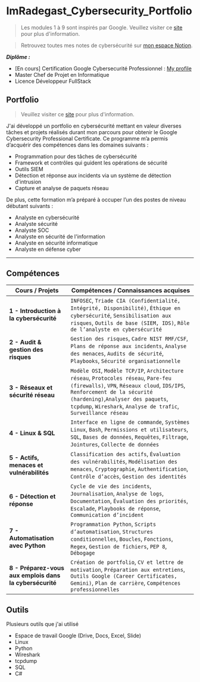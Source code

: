 # ImRadegast_Cybersecurity_Portfolio

>Les modules 1 à 9 sont inspirés par Google. Veuillez visiter ce [site](https://www.coursera.org/professional-certificates/google-cybersecurity) pour plus d'information.

>Retrouvez toutes mes notes de cybersécurité sur [mon espace Notion](https://scientific-deal-c02.notion.site/Cybersecurit-1e8cd090b1e8807ea325c9e844c159ec?pvs=143).


 _**Diplôme :**_
- [En cours] Certification Google Cybersecurité Professionnel : [My profile](https://www.coursera.org/learner/imradegast)
- Master Chef de Projet en Informatique 
- Licence Développeur FullStack
 
## Portfolio

>Veuillez visiter ce [site](https://www.coursera.org/professional-certificates/google-cybersecurity) pour plus d'information. 

J'ai développé un portfolio en cybersécurité mettant en valeur diverses tâches et projets réalisés durant mon parcours pour obtenir le Google Cybersecurity Professional Certificate. Ce programme m’a permis d’acquérir des compétences dans les domaines suivants :

- Programmation pour des tâches de cybersécurité  
- Framework et contrôles qui guident les opérations de sécurité  
- Outils SIEM 
- Détection et réponse aux incidents via un système de détection d'intrusion  
- Capture et analyse de paquets réseau  

De plus, cette formation m’a préparé à occuper l’un des postes de niveau débutant suivants :

- Analyste en cybersécurité  
- Analyste sécurité  
- Analyste SOC  
- Analyste en sécurité de l'information  
- Analyste en sécurité informatique  
- Analyste en défense cyber  

---

## Compétences

| **Cours / Projets** | **Compétences / Connaissances acquises** |
|---------------------|-------------------------------------------|
| **1 - Introduction à la cybersécurité** | `INFOSEC`, `Triade CIA (Confidentialité, Intégrité, Disponibilité)`, `Éthique en cybersécurité`, `Sensibilisation aux risques`, `Outils de base (SIEM, IDS)`, `Rôle de l’analyste en cybersécurité` |
| **2 - Audit & gestion des risques** | `Gestion des risques`, `Cadre NIST RMF/CSF`, `Plans de réponse aux incidents`, `Analyse des menaces`, `Audits de sécurité`, `Playbooks`, `Sécurité organisationnelle` |
| **3 - Réseaux et sécurité réseau** | `Modèle OSI`, `Modèle TCP/IP`, `Architecture réseau`, `Protocoles réseau`, `Pare-feu (firewalls)`, `VPN`, `Réseaux cloud`, `IDS/IPS`, `Renforcement de la sécurité (hardening)`,`Analyser des paquets`, `tcpdump`, `Wireshark`, `Analyse de trafic`, `Surveillance réseau`|
| **4 - Linux & SQL** | `Interface en ligne de commande`, `Systèmes Linux`, `Bash`, `Permissions et utilisateurs`, `SQL`, `Bases de données`, `Requêtes`, `Filtrage`, `Jointures`, `Collecte de données` |
| **5 - Actifs, menaces et vulnérabilités** | `Classification des actifs`, `Évaluation des vulnérabilités`, `Modélisation des menaces`, `Cryptographie`, `Authentification`, `Contrôle d’accès`, `Gestion des identités` |
| **6 - Détection et réponse** | `Cycle de vie des incidents`, `Journalisation`, `Analyse de logs`, `Documentation`, `Évaluation des priorités`, `Escalade`, `Playbooks de réponse`, `Communication d’incident` |`Systèmes de détection d’intrusion (IDS) : Suricata`, `SIEM : Splunk, Google Chronicle`, `Corrélation de logs`, `Alertes de sécurité`, `Détection d’anomalies`, `Surveillance des événements`,`tcpdump`, `Wireshark` |
| **7 - Automatisation avec Python** | `Programmation Python`, `Scripts d’automatisation`, `Structures conditionnelles`, `Boucles`, `Fonctions`, `Regex`, `Gestion de fichiers`, `PEP 8`, `Débogage` |
| **8 - Préparez-vous aux emplois dans la cybersécurité** | `Création de portfolio`, `CV et lettre de motivation`, `Préparation aux entretiens`, `Outils Google (Career Certificates, Gemini)`, `Plan de carrière`, `Compétences professionnelles` |


## Outils

Plusieurs outils que j'ai utilisé
 - Espace de travail Google (Drive, Docs, Excel, Slide)
 - Linux
 - Python
 - Wireshark
 - tcpdump
 - SQL
 - C#
